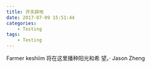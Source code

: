 ```yaml
---
title: 开天辟地
date: 2017-07-09 15:51:44
categories:
    - Testing
tags:
    - Testing
---
```

Farmer keshiim 将在这里播种阳光和希 望。· Jason Zheng

